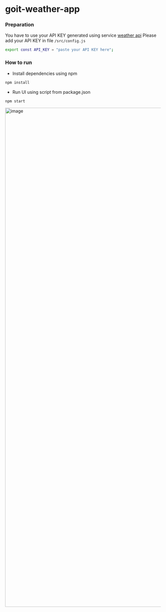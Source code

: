 # goit-weather-app

### Preparation
You have to use your API KEY generated using service [weather api](https://www.weatherapi.com)
Please add your API KEY in file `/src/config.js`
```sh
export const API_KEY = "paste your API KEY here";
```

### How to run

- Install dependencies using npm 
```sh
npm install
```

- Run UI using script from package.json
```sh
npm start
```

<img width="1609" alt="image" src="https://user-images.githubusercontent.com/7611776/219344268-5d4a9475-4502-4a2e-ae2f-0da43fce3562.png">
